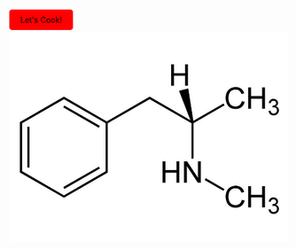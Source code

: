 <a href="homepage.html" style="background-color: #FF0000; color: black; padding: 10px 20px; text-decoration: none; border-radius: 5px;">Let's Cook!</a>

![MethMolecule](Photos/photoice.jpg)                                                    


